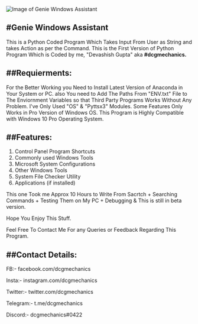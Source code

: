 ![Image of Genie Windows Assistant](https://i.postimg.cc/FzrZ4yfF/GE.png)

#Genie Windows Assistant
-------------------------

This is a Python Coded Program Which Takes Input From User as String
and takes Action as per the Command. This is the First Version of Python
Program Which is Coded by me, "Devashish Gupta" aka **#dcgmechanics.** 

##Requierments:
-------------

For the Better Working you Need to Install Latest Version of Anaconda
in Your System or PC. also You need to Add The Paths From "ENV.txt"
File to The Enviornment Variables so that Third Party Programs 
Works Without Any Problem. I've Only Used "OS" & "Pyttsx3" Modules.
Some Features Only Works in Pro Version of Windows OS.
This Program is Highly Compatible with Windows 10 Pro Operating System.


##Features:
---------
1. Control Panel Program Shortcuts
2. Commonly used Windows Tools
3. Microsoft System Configurations
4. Other Windows Tools
5. System File Checker Utility
6. Applications (if installed)

This one Took me Approx 10 Hours to Write From Sacrtch + 
Searching Commands + Testing Them on My PC + Debugging
& This is still in beta version.

Hope You Enjoy This Stuff. 

Feel Free To Contact Me For any Queries
or Feedback Regarding This Program.

##Contact Details:
----------------

FB:- facebook.com/dcgmechanics

Insta:- instagram.com/dcgmechanics

Twitter:- twitter.com/dcgmechanics

Telegram:- t.me/dcgmechanics

Discord:- dcgmechanics#0422

